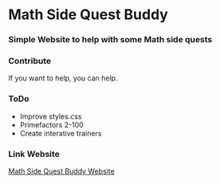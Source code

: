 # Math Side Quest Buddy

### Simple Website to help with some Math side quests

### Contribute
If you want to help, you can help.

### ToDo
- Improve styles.css
- Primefactors 2-100
- Create interative trainers

### Link Website
[Math Side Quest Buddy Website](https://strobobrain.github.io/MathSideQuest/)
